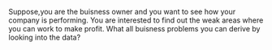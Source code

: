 Suppose,you are the buisness owner and you want to see how your company is performing.
You are interested to find out the weak areas where you can work to make profit.
What all buisness problems you can derive by looking into the data?
